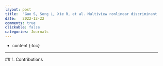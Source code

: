 ```yaml
---
layout: post
title:  "Guo S, Song L, Xie R, et al. Multiview nonlinear discriminant structure learning for emotion recognition[J]. <b><i>Knowledge-Based Systems</b></i>, 2022, 258: 110042. [中科院Q1, CCF-C, IF=8.8]"
date:   2022-12-22
comments: true
clickable: false
categories: Journals
---
```


* content
{:toc}

<hr>
## 1. Contributions